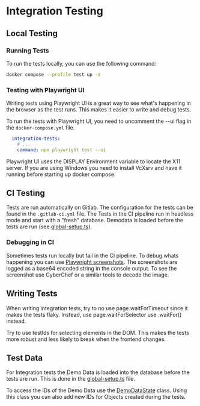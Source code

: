 # Integration Testing

## Local Testing

### Running Tests

To run the tests locally, you can use the following command:

```bash
docker compose --profile test up -d
```	

### Testing with Playwright UI

Writing tests using Playwright UI is a great way to see what's happening in the browser as the test runs. This makes it easier to write and debug tests.

To run the tests with Playwright UI, you need to uncomment the --ui flag in the `docker-compose.yml` file.

```yaml
  integration-tests:
    # ...
    command: npx playwright test --ui
```

Playwright UI uses the DISPLAY Environment variable to locate the X11 server. If you are using Windows you need to install VcXsrv and have it running before starting up docker compose. 

## CI Testing

Tests are run automatically on Gitlab. The configuration for the tests can be found in the `.gitlab-ci.yml` file.
The Tests in the CI pipeline run in headless mode and start with a "fresh" database. Demodata is loaded before the tests are run (see [global-setup.ts](./global-setup.ts)).

### Debugging in CI

Sometimes tests run locally but fail in the CI pipeline. To debug whats happening you can use [Playwright screenshots](https://playwright.dev/docs/screenshots). The screenshots are logged as a base64 encoded string in the console output. To see the screenshot use CyberChef or a similar tools to decode the image.

## Writing Tests

When writing integration tests, try to no use page.waitForTimeout since it makes the tests flaky. Instead, use page.waitForSelector use .waitFor() instead. 

Try to use testIds for selecting elements in the DOM. This makes the tests more robust and less likely to break when the frontend changes.

## Test Data

For Integration tests the Demo Data is loaded into the database before the tests are run. This is done in the [global-setup.ts](./global-setup.ts) file.

To access the IDs of the Demo Data use the [DemoDataState](./util/demo_data.ts) class. Using this class you can also add new IDs for Objects created during the tests.

